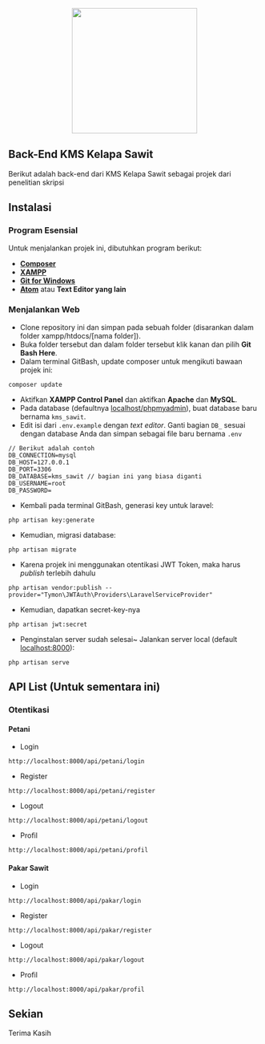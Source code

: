 <p align="center"><img src="https://pngimage.net/wp-content/uploads/2018/06/kelapa-sawit-png-3.png" width="250"></p>


## Back-End KMS Kelapa Sawit

Berikut adalah back-end dari KMS Kelapa Sawit sebagai projek dari penelitian skripsi

## Instalasi

### Program Esensial
Untuk menjalankan projek ini, dibutuhkan program berikut:

- **[Composer](https://getcomposer.org/download/)**
- **[XAMPP](https://www.apachefriends.org/download.html)**
- **[Git for Windows](https://gitforwindows.org/)**
- **[Atom](https://atom.io/)** atau **Text Editor yang lain**

### Menjalankan Web

- Clone repository ini dan simpan pada sebuah folder (disarankan dalam folder xampp/htdocs/[nama folder]).
- Buka folder tersebut dan dalam folder tersebut klik kanan dan pilih **Git Bash Here**.
- Dalam terminal GitBash, update composer untuk mengikuti bawaan projek ini:
```
composer update
```
- Aktifkan **XAMPP Control Panel** dan aktifkan **Apache** dan **MySQL**.
- Pada database (defaultnya [localhost/phpmyadmin](http://localhost/phpmyadmin)), buat database baru bernama `kms_sawit`.
- Edit isi dari `.env.example` dengan *text editor*. Ganti bagian `DB_` sesuai dengan database Anda dan simpan sebagai file baru bernama `.env`
```
// Berikut adalah contoh
DB_CONNECTION=mysql
DB_HOST=127.0.0.1
DB_PORT=3306
DB_DATABASE=kms_sawit // bagian ini yang biasa diganti
DB_USERNAME=root
DB_PASSWORD=
```
- Kembali pada terminal GitBash, generasi key untuk laravel:
```
php artisan key:generate
```
- Kemudian, migrasi database:
```
php artisan migrate
```
- Karena projek ini menggunakan otentikasi JWT Token, maka harus *publish* terlebih dahulu
```
php artisan vendor:publish --provider="Tymon\JWTAuth\Providers\LaravelServiceProvider"
```
- Kemudian, dapatkan secret-key-nya
```
php artisan jwt:secret
```
- Penginstalan server sudah selesai~ Jalankan server local (default [localhost:8000](http://localhost:8000/)):
```
php artisan serve
```

## API List (Untuk sementara ini)

### Otentikasi
#### Petani
- Login
```
http://localhost:8000/api/petani/login
```
- Register
```
http://localhost:8000/api/petani/register
```
- Logout
```
http://localhost:8000/api/petani/logout
```
- Profil
```
http://localhost:8000/api/petani/profil
```

#### Pakar Sawit
- Login
```
http://localhost:8000/api/pakar/login
```
- Register
```
http://localhost:8000/api/pakar/register
```
- Logout
```
http://localhost:8000/api/pakar/logout
```
- Profil
```
http://localhost:8000/api/pakar/profil
```

## Sekian

Terima Kasih
